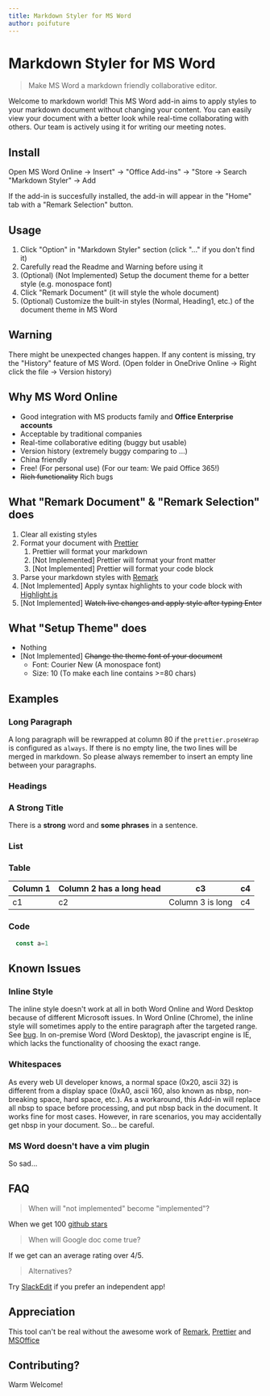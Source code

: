 ```yaml
---
title: Markdown Styler for MS Word
author: poifuture
---
```


<!-- prettier-ignore-start -->
<!-- markdownlint-disable -->
<!-- DO NOT FORMAT. This file is used to teach people how to use prettier in MS Word, so we keep exactly whatever it looks. -->

# Markdown Styler for MS Word

> Make MS Word a markdown friendly collaborative editor.

Welcome to markdown world!
This MS Word add-in aims to apply styles to your markdown document without changing your content.
You can easily view your document with a better look while real-time collaborating with others.
Our team is actively using it for writing our meeting notes.

<!-- INSTALL SECTION BEGIN  -->

## Install

Open MS Word Online -> Insert" -> "Office Add-ins" -> "Store -> Search "Markdown Styler" -> Add

If the add-in is succesfully installed, the add-in will appear in the "Home" tab with a "Remark Selection" button.

<!-- INSTALL SECTION END -->

## Usage

1. Click "Option" in "Markdown Styler" section (click "..." if you don't find it)
1. Carefully read the Readme and Warning before using it
1. (Optional) (Not Implemented) Setup the document theme for a better style (e.g. monospace font)
1. Click "Remark Document" (it will style the whole document)
1. (Optional) Customize the built-in styles (Normal, Heading1, etc.) of the document theme in MS Word

## Warning

There might be unexpected changes happen. If any content is missing, try the "History" feature of MS Word. (Open folder in OneDrive Online -> Right click the file -> Version history)

## Why MS Word Online

* Good integration with MS products family and **Office Enterprise accounts**
* Acceptable by traditional companies
* Real-time collaborative editing (buggy but usable)
* Version history (extremely buggy comparing to ...)
* China friendly
* Free! (For personal use) (For our team: We paid Office 365!)
* ~~Rich functionality~~ Rich bugs

## What "Remark Document" & "Remark Selection" does

1. Clear all existing styles
1. Format your document with [Prettier](https://github.com/prettier/prettier)
   1. Prettier will format your markdown
   1. [Not Implemented] Prettier will format your front matter
   1. [Not Implemented] Prettier will format your code block
1. Parse your markdown styles with [Remark](https://github.com/remarkjs/remark)
1. [Not Implemented] Apply syntax highlights to your code block with [Highlight.js](https://github.com/highlightjs/highlight.js/)
1. [Not Implemented] ~~Watch live changes and apply style after typing Enter~~

## What "Setup Theme" does

* Nothing
* [Not Implemented] ~~Change the theme font of your document~~
  - Font: Courier New (A monospace font)
  - Size: 10 (To make each line contains >=80 chars)

## Examples

### Long Paragraph

A long paragraph will be rewrapped at column 80 if the `prettier.proseWrap` is configured as `always`.
If there is no empty line, the two lines will be merged in markdown.
So please always remember to insert an empty line between your paragraphs.

### Headings

### A **Strong** Title

There is a **strong** word and **some phrases** in a sentence.

### List

### Table

Column 1 | Column 2 has a long head | c3 | c4
--- | --- | --- | ---
c1 | c2 | Column 3 is long | c4

### Code

```javascript
  const a=1
```

## Known Issues

### Inline Style

The inline style doesn't work at all in both Word Online and Word Desktop because of different Microsoft issues. In Word Online (Chrome), the inline style will sometimes apply to the entire paragraph after the targeted range. See [bug](https://github.com/OfficeDev/office-js/issues/586). In on-premise Word (Word Desktop), the javascript engine is IE, which lacks the functionality of choosing the exact range.

### Whitespaces

As every web UI developer knows, a normal space (0x20, ascii 32) is different from a display space (0xA0, ascii 160, also known as nbsp, non-breaking space, hard space, etc.). As a workaround, this Add-in will replace all nbsp to space before processing, and put nbsp back in the document. It works fine for most cases. However, in rare scenarios, you may accidentally get nbsp in your document. So... be careful.

### MS Word doesn't have a vim plugin

So sad...

## FAQ

> When will "not implemented" become "implemented"?

When we get 100 [github stars](https://github.com/poifuture/word-add-in-markdown-style)

> When will Google doc come true?

If we get can an average rating over 4/5.

> Alternatives?

Try [SlackEdit](https://stackedit.io/) if you prefer an independent app!

## Appreciation

This tool can't be real without the awesome work of [Remark](https://github.com/remarkjs/remark), [Prettier](https://github.com/prettier/prettier) and [MSOffice](https://github.com/OfficeDev/office-js)

## Contributing?

Warm Welcome!

<!-- prettier-ignore-end -->
